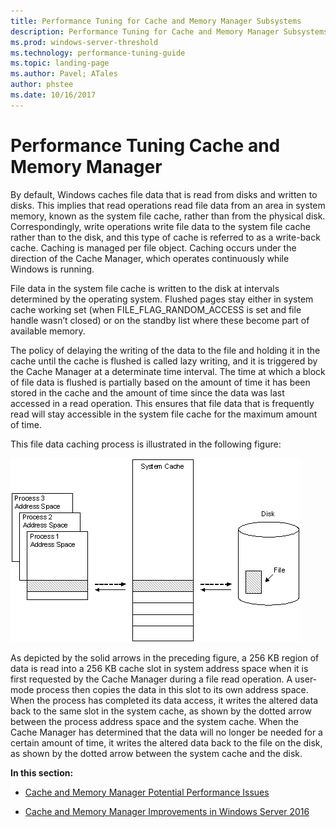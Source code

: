 ```yaml
---
title: Performance Tuning for Cache and Memory Manager Subsystems
description: Performance Tuning for Cache and Memory Manager Subsystems
ms.prod: windows-server-threshold
ms.technology: performance-tuning-guide
ms.topic: landing-page
ms.author: Pavel; ATales
author: phstee
ms.date: 10/16/2017
---
```


# Performance Tuning Cache and Memory Manager

By default, Windows caches file data that is read from disks and written to disks. This implies that read operations read file data from an area in system memory, known as the system file cache, rather than from the physical disk. Correspondingly, write operations write file data to the system file cache rather than to the disk, and this type of cache is referred to as a write-back cache. Caching is managed per file object. Caching occurs under the direction of the Cache Manager, which operates continuously while Windows is running.

File data in the system file cache is written to the disk at intervals determined by the operating system. Flushed pages stay either in system cache working set (when FILE\_FLAG\_RANDOM\_ACCESS is set and file handle wasn’t closed) or on the standby list where these become part of available memory.

The policy of delaying the writing of the data to the file and holding it in the cache until the cache is flushed is called lazy writing, and it is triggered by the Cache Manager at a determinate time interval. The time at which a block of file data is flushed is partially based on the amount of time it has been stored in the cache and the amount of time since the data was last accessed in a read operation. This ensures that file data that is frequently read will stay accessible in the system file cache for the maximum amount of time.

This file data caching process is illustrated in the following figure:

![file data caching](../../media/perftune-guide-file-data-caching.png)

As depicted by the solid arrows in the preceding figure, a 256 KB region of data is read into a 256 KB cache slot in system address space when it is first requested by the Cache Manager during a file read operation. A user-mode process then copies the data in this slot to its own address space. When the process has completed its data access, it writes the altered data back to the same slot in the system cache, as shown by the dotted arrow between the process address space and the system cache. When the Cache Manager has determined that the data will no longer be needed for a certain amount of time, it writes the altered data back to the file on the disk, as shown by the dotted arrow between the system cache and the disk.

**In this section:**

-   [Cache and Memory Manager Potential Performance Issues](troubleshoot.md)

-   [Cache and Memory Manager Improvements in Windows Server 2016](improvements-in-2016.md)
